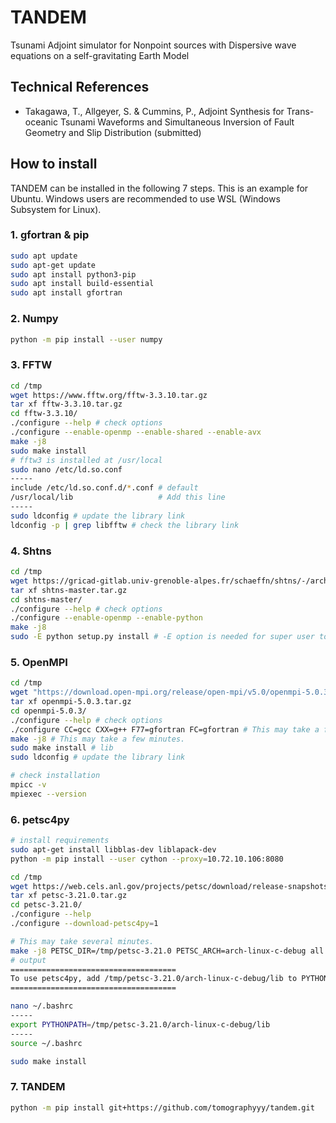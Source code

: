 # TANDEM
Tsunami Adjoint simulator for Nonpoint sources with Dispersive wave equations on a self-gravitating Earth Model

## Technical References
- Takagawa, T., Allgeyer, S. & Cummins, P., Adjoint Synthesis for Trans-oceanic Tsunami Waveforms and Simultaneous Inversion of Fault Geometry and Slip Distribution (submitted) 

## How to install
TANDEM can be installed in the following 7 steps. This is an example for Ubuntu. Windows users are recommended to use WSL (Windows Subsystem for Linux).

### 1. gfortran & pip
```sh
sudo apt update
sudo apt-get update
sudo apt install python3-pip
sudo apt install build-essential
sudo apt install gfortran
```

### 2. Numpy

```sh
python -m pip install --user numpy
```

### 3. FFTW

```sh
cd /tmp
wget https://www.fftw.org/fftw-3.3.10.tar.gz
tar xf fftw-3.3.10.tar.gz
cd fftw-3.3.10/
./configure --help # check options
./configure --enable-openmp --enable-shared --enable-avx
make -j8
sudo make install
# fftw3 is installed at /usr/local
sudo nano /etc/ld.so.conf
-----
include /etc/ld.so.conf.d/*.conf # default
/usr/local/lib                   # Add this line
-----
sudo ldconfig # update the library link
ldconfig -p | grep libfftw # check the library link
```

### 4. Shtns

```sh
cd /tmp
wget https://gricad-gitlab.univ-grenoble-alpes.fr/schaeffn/shtns/-/archive/master/shtns-master.tar.gz
tar xf shtns-master.tar.gz
cd shtns-master/
./configure --help # check options
./configure --enable-openmp --enable-python
make -j8
sudo -E python setup.py install # -E option is needed for super user to find numpy module 
```

### 5. OpenMPI

```sh
cd /tmp
wget "https://download.open-mpi.org/release/open-mpi/v5.0/openmpi-5.0.3.tar.gz"
tar xf openmpi-5.0.3.tar.gz
cd openmpi-5.0.3/
./configure --help # check options
./configure CC=gcc CXX=g++ F77=gfortran FC=gfortran # This may take a few minutes.
make -j8 # This may take a few minutes.
sudo make install # lib
sudo ldconfig # update the library link

# check installation
mpicc -v
mpiexec --version
```

### 6. petsc4py

```sh
# install requirements
sudo apt-get install libblas-dev liblapack-dev
python -m pip install --user cython --proxy=10.72.10.106:8080

cd /tmp
wget https://web.cels.anl.gov/projects/petsc/download/release-snapshots/petsc-3.21.0.tar.gz
tar xf petsc-3.21.0.tar.gz
cd petsc-3.21.0/
./configure --help
./configure --download-petsc4py=1

# This may take several minutes.
make -j8 PETSC_DIR=/tmp/petsc-3.21.0 PETSC_ARCH=arch-linux-c-debug all 
# output
=====================================
To use petsc4py, add /tmp/petsc-3.21.0/arch-linux-c-debug/lib to PYTHONPATH
=====================================

nano ~/.bashrc
-----
export PYTHONPATH=/tmp/petsc-3.21.0/arch-linux-c-debug/lib
-----
source ~/.bashrc

sudo make install
```

### 7. TANDEM

```sh
python -m pip install git+https://github.com/tomographyyy/tandem.git
```
